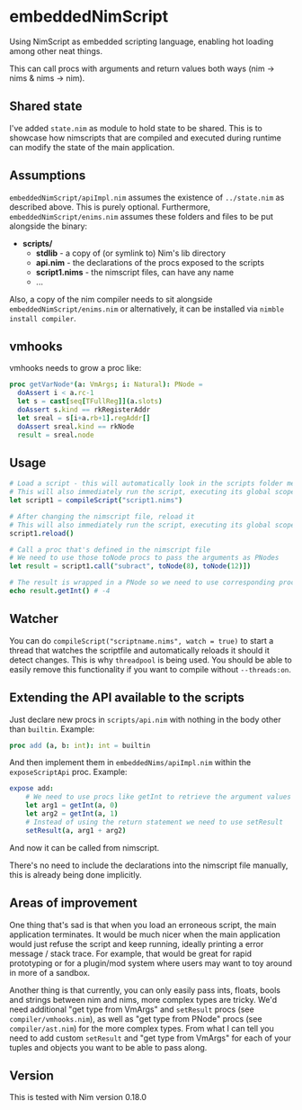 # embeddedNimScript
Using NimScript as embedded scripting language, enabling hot loading among other neat things.

This can call procs with arguments and return values both ways (nim ->
nims & nims -> nim).


## Shared state
I've added ``state.nim`` as module to hold state to be shared.
This is to showcase how nimscripts that are compiled and executed during runtime can modify the state of the main application.

## Assumptions
``embeddedNimScript/apiImpl.nim`` assumes the existence of ``../state.nim`` as described above. This is purely optional.
Furthermore, ``embeddedNimScript/enims.nim`` assumes these folders and files to be put alongside the binary:

* **scripts/**
  * **stdlib** - a copy of (or symlink to) Nim's lib directory
  * **api.nim** - the declarations of the procs exposed to the scripts
  * **script1.nims** - the nimscript files, can have any name
  * ...

Also, a copy of the nim compiler needs to sit alongside ``embeddedNimScript/enims.nim`` or alternatively, it can be installed via ``nimble install compiler``.


## vmhooks

vmhooks needs to grow a proc like:
```nim
proc getVarNode*(a: VmArgs; i: Natural): PNode =
  doAssert i < a.rc-1
  let s = cast[seq[TFullReg]](a.slots)
  doAssert s.kind == rkRegisterAddr
  let sreal = s[i+a.rb+1].regAddr[]
  doAssert sreal.kind == rkNode
  result = sreal.node
```

## Usage

```nim
# Load a script - this will automatically look in the scripts folder mentioned above
# This will also immediately run the script, executing its global scope and defining its procs
let script1 = compileScript("script1.nims")

# After changing the nimscript file, reload it
# This will also immediately run the script, executing its global scope and redefining its procs
script1.reload()

# Call a proc that's defined in the nimscript file
# We need to use those toNode procs to pass the arguments as PNodes
let result = script1.call("subract", toNode(8), toNode(12)])

# The result is wrapped in a PNode so we need to use corresponding proc from compiler/ast to get the value
echo result.getInt() # -4
```

## Watcher

You can do ``compileScript("scriptname.nims", watch = true)`` to start a thread that watches the scriptfile and automatically reloads it should it detect changes. This is why ``threadpool`` is being used. You should be able to easily remove this functionality if you want to compile without ``--threads:on``.


## Extending the API available to the scripts

Just declare new procs in ``scripts/api.nim`` with nothing in the body other than ``builtin``. Example:
```nim
proc add (a, b: int): int = builtin
```

And then implement them in ``embeddedNims/apiImpl.nim`` within the ``exposeScriptApi`` proc. Example:

```nim
expose add:
    # We need to use procs like getInt to retrieve the argument values from VmArgs
    let arg1 = getInt(a, 0)
    let arg2 = getInt(a, 1)
    # Instead of using the return statement we need to use setResult
    setResult(a, arg1 + arg2)
```
And now it can be called from nimscript.

There's no need to include the declarations into the nimscript file manually, this is already being done implicitly.


## Areas of improvement

One thing that's sad is that when you load an erroneous script, the main application terminates. It would be much nicer when the main application would just refuse the script and keep running, ideally printing a error message / stack trace. For example, that would be great for rapid prototyping or for a plugin/mod system where users may want to toy around in more of a sandbox.

Another thing is that currently, you can only easily pass ints, floats, bools and strings between nim and nims, more complex types are tricky. We'd need additional "get type from VmArgs" and ``setResult`` procs (see ``compiler/vmhooks.nim``), as well as "get type from PNode" procs (see ``compiler/ast.nim``) for the more complex types. From what I can tell you need to add custom ``setResult`` and "get type from VmArgs" for each of your tuples and objects you want to be able to pass along.


## Version

This is tested with Nim version 0.18.0
